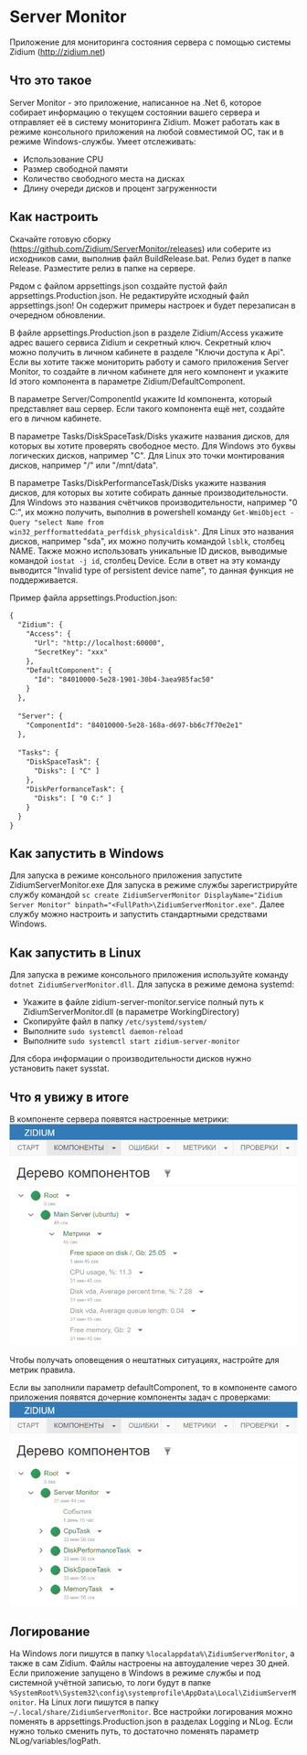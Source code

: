 # Server Monitor
Приложение для мониторинга состояния сервера с помощью системы Zidium (http://zidium.net)

## Что это такое
Server Monitor - это приложение, написанное на .Net 6, которое собирает информацию о текущем состоянии вашего сервера и отправляет её в систему мониторинга Zidium.
Может работать как в режиме консольного приложения на любой совместимой ОС, так и в режиме Windows-службы.
Умеет отслеживать:
- Использование CPU
- Размер свободной памяти
- Количество свободного места на дисках
- Длину очереди дисков и процент загруженности

## Как настроить
Скачайте готовую сборку (https://github.com/Zidium/ServerMonitor/releases) или соберите из исходников сами, выполнив файл BuildRelease.bat. Релиз будет в папке Release.
Разместите релиз в папке на сервере.

Рядом с файлом appsettings.json создайте пустой файл appsettings.Production.json. 
Не редактируйте исходный файл appsettings.json! Он содержит примеры настроек и будет перезаписан в очередном обновлении.

В файле appsettings.Production.json в разделе Zidium/Access укажите адрес вашего сервиса Zidium и секретный ключ.
Секретный ключ можно получить в личном кабинете в разделе "Ключи доступа к Api".
Если вы хотите также мониторить работу и самого приложения Server Monitor, то создайте в личном кабинете для него компонент и укажите Id этого компонента в параметре Zidium/DefaultComponent.

В параметре Server/ComponentId укажите Id компонента, который представляет ваш сервер. Если такого компонента ещё нет, создайте его в личном кабинете.

В параметре Tasks/DiskSpaceTask/Disks укажите названия дисков, для которых вы хотите проверять свободное место.
Для Windows это буквы логических дисков, например "C".
Для Linux это точки монтирования дисков, например "/" или "/mnt/data". 

В параметре Tasks/DiskPerformanceTask/Disks укажите названия дисков, для которых вы хотите собирать данные производительности.
Для Windows это названия счётчиков производительности, например "0 C:", их можно получить, выполнив в powershell команду `Get-WmiObject -Query "select Name from win32_perfformatteddata_perfdisk_physicaldisk"`.
Для Linux это названия дисков, например "sda", их можно получить командой `lsblk`, столбец NAME. Также можно использовать уникальные ID дисков, выводимые командой `iostat -j id`, столбец Device. Если в ответ на эту команду выводится "Invalid type of persistent device name", то данная функция не поддерживается.

Пример файла appsettings.Production.json:
```
{
  "Zidium": {
    "Access": {
      "Url": "http://localhost:60000",
      "SecretKey": "xxx"
    },
    "DefaultComponent": {
      "Id": "84010000-5e28-1901-30b4-3aea985fac50"
    }
  },

  "Server": {
    "ComponentId": "84010000-5e28-168a-d697-bb6c7f70e2e1"
  },

  "Tasks": {
    "DiskSpaceTask": {
      "Disks": [ "C" ]
    },
    "DiskPerformanceTask": {
      "Disks": [ "0 C:" ]
    }
  }
}
```

## Как запустить в Windows
Для запуска в режиме консольного приложения запустите ZidiumServerMonitor.exe
Для запуска в режиме службы зарегистрируйте службу командой `sc create ZidiumServerMonitor DisplayName="Zidium Server Monitor" binpath="<FullPath>\ZidiumServerMonitor.exe"`.
Далее службу можно настроить и запустить стандартными средствами Windows.

## Как запустить в Linux
Для запуска в режиме консольного приложения используйте команду `dotnet ZidiumServerMonitor.dll`.
Для запуска в режиме демона systemd:
- Укажите в файле zidium-server-monitor.service полный путь к ZidiumServerMonitor.dll (в параметре WorkingDirectory)
- Скопируйте файл в папку `/etc/systemd/system/`
- Выполните `sudo systemctl daemon-reload`
- Выполните `sudo systemctl start zidium-server-monitor`

Для сбора информации о производительности дисков нужно установить пакет sysstat.

## Что я увижу в итоге
В компоненте сервера появятся настроенные метрики:
![Screenshot](Screenshots/Metrics.png)

Чтобы получать оповещения о нештатных ситуациях, настройте для метрик правила.

Если вы заполнили параметр defaultComponent, то в компоненте самого приложения появятся дочерние компоненты задач с проверками:
![Screenshot](Screenshots/Tasks.png)

## Логирование
На Windows логи пишутся в папку `%localappdata%\ZidiumServerMonitor`, а также в сам Zidium. Файлы настроены на автоудаление через 30 дней.
Если приложение запущено в Windows в режиме службы и под системной учётной записью, то логи будут в папке `%SystemRoot%\System32\config\systemprofile\AppData\Local\ZidiumServerMonitor`.
На Linux логи пишутся в папку `~/.local/share/ZidiumServerMonitor`.
Все настройки логирования можно поменять в appsettings.Production.json в разделах Logging и NLog.
Если нужно только сменить путь, то достаточно поменять параметр NLog/variables/logPath.
